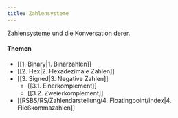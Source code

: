 ```yaml
---
title: Zahlensysteme
---
```

Zahlensysteme und die Konversation derer.
#### Themen
- [[1. Binary|1. Binärzahlen]]
- [[2. Hex|2. Hexadezimale Zahlen]]
- [[3. Signed|3. Negative Zahlen]]
	- [[3.1. Einerkomplement]]
	- [[3.2. Zweierkomplement]]
- [[RSBS/RS/Zahlendarstellung/4. Floatingpoint/index|4. Fließkommazahlen]]